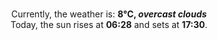 <p  align="center"><br/>Currently, the weather is: <b> 8°C, <i>overcast clouds</i></b></br>Today, the sun rises at <b>06:28</b> and sets at <b>17:30</b>.</p>